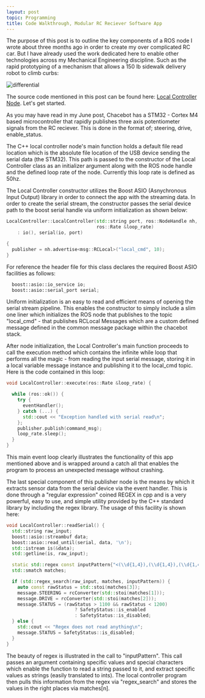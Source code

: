 ```yaml
---
layout: post
topic: Programming
title: Code Walkthrough, Modular RC Reciever Software App
---
```



The purpose of this post is to outline the key components of a ROS node I wrote about three months ago in order to create my over complicated RC car. But I have already used the work dedicated here to enable other technologies across my Mechanical Engineering discipline. Such as the rapid prototyping of a mechanism that allows a 150 lb sidewalk delivery robot to climb curbs:

![differential](/assets/images/blog/august2020/differential_oscillation.gif)

The source code mentioned in this post can be found here: [Local Controller Node](https://github.com/chacebot/chacebot_ws/tree/master/src/local_controller). Let's get started.

As you may have read in my June post, Chacebot has a STM32 - Cortex M4 based microcontroller that rapidly publishes three axis potentiometer signals from the RC reciever. This is done in the format of; steering, drive, enable_status.

The C++ local controller node's main function holds a default file read location which is the absolute file location of the USB device sending the serial data (the STM32). This path is passed to the constructor of the Local Controller class as an initializer argument along with the ROS node handle and the defined loop rate of the node. Currently this loop rate is defined as 50hz.

The Local Controller constructor utilizes the Boost ASIO (Asnychronous Input Output) library in order to connect the app with the streaming data. In order to create the serial stream, the constructor passes the serial device path to the boost serial handle via uniform initialization as shown below:

```cpp
LocalController::LocalController(std::string port, ros::NodeHandle nh,
                                 ros::Rate &loop_rate)
    : io(), serial(io, port)

{
  publisher = nh.advertise<msg::RCLocal>("local_cmd", 10);
}
```

For reference the header file for this class declares the required Boost ASIO facilities as follows:

```cpp
  boost::asio::io_service io;
  boost::asio::serial_port serial;
```


Uniform initialization is an easy to read and efficient means of opening the serial stream pipeline. This enables the constructor to simply include a slim one liner which initializes the ROS node that publishes to the topic "local_cmd" - that publishes RCLocal Messages which are a custom defined message defined in the common message package within the chacebot stack.

After node initialization, the Local Controller's main function proceeds to call the execution method which contains the infinite while loop that performs all the magic - from reading the input serial message, storing it in a local variable message instance and publishing it to the local_cmd topic. Here is the code contained in this loop:

```cpp
void LocalController::execute(ros::Rate &loop_rate) {

  while (ros::ok()) {
    try {
      eventHandler();
    } catch (...) {
      std::cout << "Exception handled with serial read\n";
    };
    publisher.publish(command_msg);
    loop_rate.sleep();
  }
}
```

This main event loop clearly illustrates the functionality of this app mentioned above and is wrapped around a catch all that enables the program to process an unexpected message without crashing. 

The last special component of this publisher node is the means by which it extracts sensor data from the serial device via the event handler. This is done through a "regular expression" coined REGEX in cpp and is a very powerful, easy to use, and simple utility provided by the C++ standard library by including the regex library. The usage of this facility is shown here:

```cpp
void LocalController::readSerial() {
  std::string raw_input;
  boost::asio::streambuf data;
  boost::asio::read_until(serial, data, '\n');
  std::istream is(&data);
  std::getline(is, raw_input);

  static std::regex const inputPattern{"<(\\d{1,4}),(\\d{1,4}),(\\d{1,4})>\r"};
  std::smatch matches;

  if (std::regex_search(raw_input, matches, inputPattern)) {
    auto const rawStatus = std::stoi(matches[3]);
    message.STEERING = rcConverter(std::stoi(matches[1]));
    message.DRIVE = rcConverter(std::stoi(matches[2]));
    message.STATUS = (rawStatus > 1100 && rawStatus < 1200)
                         ? SafetyStatus::is_enabled
                         : SafetyStatus::is_disabled;
  } else {
    std::cout << "Regex does not read anything\n";
    message.STATUS = SafetyStatus::is_disabled;
  }
}
```

The beauty of regex is illustrated in the call to "inputPattern". This call passes an argument containing specific values and special characters which enable the function to read a string passed to it, and extract specific values as strings (easily translated to ints). The local controller program then pulls this information from the regex via "regex_search" and stores the values in the right places via matches[n].



